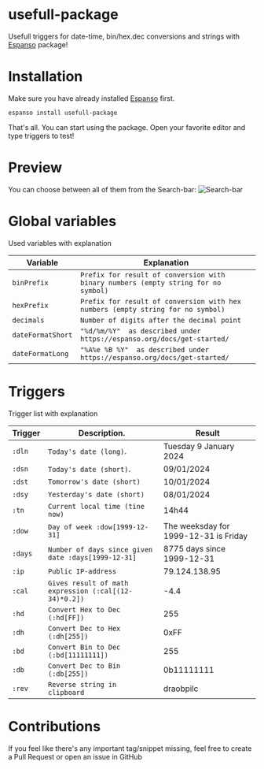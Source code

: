 # usefull-package

Usefull triggers for date-time, bin/hex.dec conversions and strings with [Espanso](https://espanso.org/) package!

# Installation

Make sure you have already installed [Espanso](https://espanso.org/install/) first.

```
espanso install usefull-package
```

That's all. You can start using the package. Open your favorite editor and type triggers to test!

# Preview

You can choose between all of them from the Search-bar:
![Search-bar](images/search-bar.jpg)

# Global variables

Used variables with explanation

|  Variable         | Explanation                                                                       |
| ----------------- | --------------------------------------------------------------------------------- |
| `binPrefix`       | `Prefix for result of conversion with binary numbers (empty string for no symbol)`|
| `hexPrefix`       | `Prefix for result of conversion with hex numbers (empty string for no symbol)`   |
| `decimals`        | `Number of digits after the decimal point`                                        |
| `dateFormatShort` | `"%d/%m/%Y"  as described under https://espanso.org/docs/get-started/`            |
| `dateFormatLong`  | `"%A%e %B %Y"  as described under https://espanso.org/docs/get-started/`          |

# Triggers

Trigger list with explanation

| Trigger | Description.                                          | Result                                |
| ------- | ----------------------------------------------------- | ------------------------------------- |
| `:dln`  | `Today's date (long)`.                                | Tuesday 9 January 2024                |
| `:dsn`  | `Today's date (short)`.                               | 09/01/2024                            |
| `:dst`  | `Tomorrow's date (short)`                             | 10/01/2024                            |
| `:dsy`  | `Yesterday's date (short)`                            | 08/01/2024                            |
| `:tn`   | `Current local time (tine now)`                       | 14h44                                 |
| `:dow`  | `Day of week :dow[1999-12-31]`                        | The weeksday for 1999-12-31 is Friday |
| `:days` | `Number of days since given date :days[1999-12-31]`   | 8775 days since 1999-12-31            |
| `:ip`   | `Public IP-address`                                   | 79.124.138.95                         |
| `:cal`  | `Gives result of math expression (:cal[(12-34)*0.2])` | -4.4                                  |
| `:hd`   | `Convert Hex to Dec (:hd[FF])`                        | 255                                   |
| `:dh`   | `Convert Dec to Hex (:dh[255])`                       | 0xFF                                  |
| `:bd`   | `Convert Bin to Dec (:bd[11111111])`                  | 255                                   |
| `:db`   | `Convert Dec to Bin (:db[255])`                       | 0b11111111                            |
| `:rev`  | `Reverse string in clipboard`                         | draobpilc                             |
           
# Contributions
If you feel like there's any important tag/snippet missing, feel free to create a Pull Request or open an issue in GitHub

